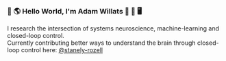 ### 👋 🌎 Hello World, I'm Adam Willats 🧠 🔄 🖥️

I research the intersection of systems neuroscience, machine-learning and closed-loop control.  
Currently contributing better ways to understand the brain through closed-loop control here: [@stanely-rozell](https://github.com/stanley-rozell)

<!--
**awillats/awillats** is a ✨ _special_ ✨ repository because its `README.md` (this file) appears on your GitHub profile.

Here are some ideas to get you started:

- 🔭 I’m currently working on ...
- 🌱 I’m currently learning ...
- 👯 I’m looking to collaborate on ...
- 🤔 I’m looking for help with ...
- 💬 Ask me about ...
- 📫 How to reach me: ...
- 😄 Pronouns: ...
- ⚡ Fun fact: ...
-->
